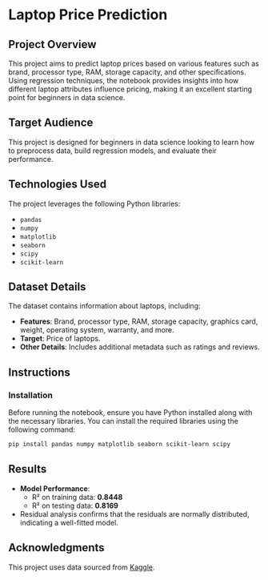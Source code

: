# Laptop Price Prediction  

## Project Overview  
This project aims to predict laptop prices based on various features such as brand, processor type, RAM, storage capacity, and other specifications. Using regression techniques, the notebook provides insights into how different laptop attributes influence pricing, making it an excellent starting point for beginners in data science.  

## Target Audience  
This project is designed for beginners in data science looking to learn how to preprocess data, build regression models, and evaluate their performance.  

## Technologies Used  
The project leverages the following Python libraries:  
- `pandas`  
- `numpy`  
- `matplotlib`  
- `seaborn`  
- `scipy`  
- `scikit-learn`  

## Dataset Details  
The dataset contains information about laptops, including:  
- **Features**: Brand, processor type, RAM, storage capacity, graphics card, weight, operating system, warranty, and more.  
- **Target**: Price of laptops.  
- **Other Details**: Includes additional metadata such as ratings and reviews.  

## Instructions  
### Installation  
Before running the notebook, ensure you have Python installed along with the necessary libraries. You can install the required libraries using the following command:  

```bash  
pip install pandas numpy matplotlib seaborn scikit-learn scipy  
```  

## Results  
- **Model Performance**:  
  - R² on training data: **0.8448**  
  - R² on testing data: **0.8169**  
- Residual analysis confirms that the residuals are normally distributed, indicating a well-fitted model.  

## Acknowledgments  
This project uses data sourced from [Kaggle](https://www.kaggle.com/code/annastasy/laptop-price-predictions-beginner-friendly).  
